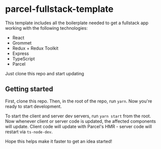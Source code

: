 # parcel-fullstack-template

This template includes all the boilerplate needed to get a fullstack app working with the following technologies:

- React
- Grommet
- Redux + Redux Toolkit
- Express
- TypeScript
- Parcel

Just clone this repo and start updating

## Getting started

First, clone this repo. Then, in the root of the repo, run `yarn`. Now you're ready to start development.

To start the client and server dev servers, run `yarn start` from the root. Now whenever client or server code is updated, the affected components will update. Client code will update with Parcel's HMR - server code will restart via `ts-node-dev`.

Hope this helps make it faster to get an idea started!
